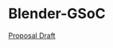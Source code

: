 # Blender-GSoC
[Proposal Draft](http://htmlpreview.github.com/?http://github.com/Tom007Cheung/Blender-GSoC/blob/master/proposal.html)
